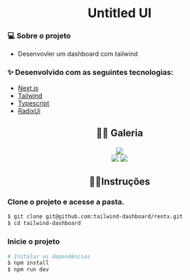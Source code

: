 
<h1 align="center">
Untitled UI
</h1>

<h3> 💻 Sobre o projeto </h3>

- Desenvovler um dashboard com tailwind

<h3> ✨ Desenvolvido com as seguintes tecnologias:</h3>
       
- <a href="https://day.js.org/">Next.js</a>
- <a href="https://tailwindcss.com/">Tailwind</a>
- <a href="https://www.typescriptlang.org/">Typescript</a>
- <a href="https://www.radix-ui.com/">RadixUi</a>

<h2 align="center">🐱‍🏍 Galeria </h2>
<h4 align="center">

<img src="https://github.com/mujapira/tailwind-dashboard/assets/89225210/aa6d5abf-97d6-4ef2-b146-1010b35b3971" />
<div>
  <img src="https://github.com/mujapira/tailwind-dashboard/assets/89225210/c36e8330-36f5-4d71-8696-8a3b5ec753a6" />
<!--   <img src="https://github.com/mujapira/tailwind-dashboard/assets/89225210/b973b589-0f88-430a-8b0f-008677f17398" /> -->
  <img src="https://github.com/mujapira/tailwind-dashboard/assets/89225210/65f6374b-05d0-4fc6-9f18-d92a61ce6cd9" />
</div>
</h4>


<h2 align="center">🏃‍♂️Instruções</h1>

<h3>Clone o projeto e acesse a pasta.</h3>

```bash
$ git clone git@github.com:tailwind-dashboard/rentx.git
$ cd tailwind-dashboard
```

<h3> Inicie o projeto </h3>

```bash
# Instalar as dependências
$ npm install
$ npm run dev
```
